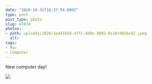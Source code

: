 ```yaml
---
date: "2020-10-31T18:37:54.000Z"
type: post 
post_type: photo
slug: 67074
photos: 
- path: uploads/2020/1e441b58-4ffc-4d0e-8802-0c18c982bc82.jpeg
  alt: 
tags: 
- Mac
- Computer
---
```

New computer day!


![](/uploads/2020/1e441b58-4ffc-4d0e-8802-0c18c982bc82.jpeg)
